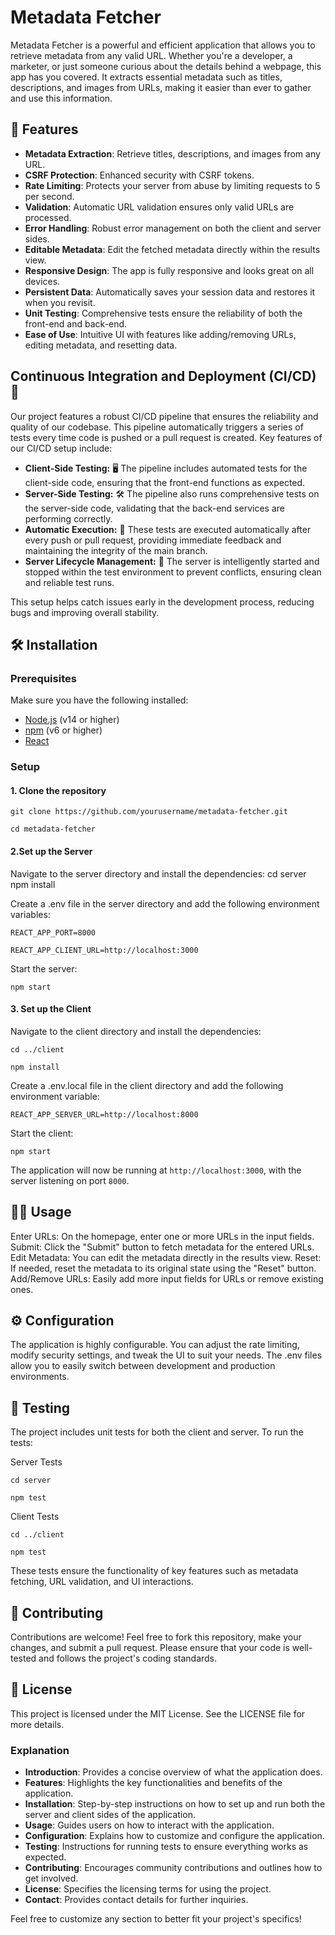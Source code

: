 # Metadata Fetcher

Metadata Fetcher is a powerful and efficient application that allows you to retrieve metadata from any valid URL. Whether you're a developer, a marketer, or just someone curious about the details behind a webpage, this app has you covered. It extracts essential metadata such as titles, descriptions, and images from URLs, making it easier than ever to gather and use this information.

## 🚀 Features

- **Metadata Extraction**: Retrieve titles, descriptions, and images from any URL.
- **CSRF Protection**: Enhanced security with CSRF tokens.
- **Rate Limiting**: Protects your server from abuse by limiting requests to 5 per second.
- **Validation**: Automatic URL validation ensures only valid URLs are processed.
- **Error Handling**: Robust error management on both the client and server sides.
- **Editable Metadata**: Edit the fetched metadata directly within the results view.
- **Responsive Design**: The app is fully responsive and looks great on all devices.
- **Persistent Data**: Automatically saves your session data and restores it when you revisit.
- **Unit Testing**: Comprehensive tests ensure the reliability of both the front-end and back-end.
- **Ease of Use**: Intuitive UI with features like adding/removing URLs, editing metadata, and resetting data.

## Continuous Integration and Deployment (CI/CD) 🔄

Our project features a robust CI/CD pipeline that ensures the reliability and quality of our codebase. This pipeline automatically triggers a series of tests every time code is pushed or a pull request is created. Key features of our CI/CD setup include:

- **Client-Side Testing:** 🖥️ The pipeline includes automated tests for the client-side code, ensuring that the front-end functions as expected.
- **Server-Side Testing:** 🛠️ The pipeline also runs comprehensive tests on the server-side code, validating that the back-end services are performing correctly.
- **Automatic Execution:** 🚦 These tests are executed automatically after every push or pull request, providing immediate feedback and maintaining the integrity of the main branch.
- **Server Lifecycle Management:** 🔧 The server is intelligently started and stopped within the test environment to prevent conflicts, ensuring clean and reliable test runs.

This setup helps catch issues early in the development process, reducing bugs and improving overall stability.


## 🛠️ Installation

### Prerequisites

Make sure you have the following installed:

- [Node.js](https://nodejs.org/) (v14 or higher)
- [npm](https://www.npmjs.com/) (v6 or higher)
- [React](https://reactjs.org/)

### Setup

#### 1. Clone the repository

`git clone https://github.com/yourusername/metadata-fetcher.git`

`cd metadata-fetcher`


#### 2.Set up the Server
Navigate to the server directory and install the dependencies:
cd server
npm install

Create a .env file in the server directory and add the following environment variables:

`REACT_APP_PORT=8000`

`REACT_APP_CLIENT_URL=http://localhost:3000`

Start the server:

`npm start`

#### 3. Set up the Client
Navigate to the client directory and install the dependencies:

`cd ../client`

`npm install`

Create a .env.local file in the client directory and add the following environment variable:

`REACT_APP_SERVER_URL=http://localhost:8000`

Start the client:

`npm start`

The application will now be running at `http://localhost:3000`, with the server listening on port `8000`.

## 🧑‍💻 Usage    
Enter URLs: 
On the homepage, enter one or more URLs in the input fields.
Submit: Click the "Submit" button to fetch metadata for the entered URLs.
Edit Metadata: You can edit the metadata directly in the results view.
Reset: If needed, reset the metadata to its original state using the "Reset" button.
Add/Remove URLs: Easily add more input fields for URLs or remove existing ones.    

## ⚙️ Configuration
The application is highly configurable. You can adjust the rate limiting, modify security settings, and tweak the UI to suit your needs. The .env files allow you to easily switch between development and production environments.
    
## 🧪 Testing
The project includes unit tests for both the client and server. To run the tests:

Server Tests    

`cd server`

`npm test`

Client Tests

`cd ../client`

`npm test`

These tests ensure the functionality of key features such as metadata fetching, URL validation, and UI interactions.

## 🤝 Contributing
Contributions are welcome! Feel free to fork this repository, make your changes, and submit a pull request. Please ensure that your code is well-tested and follows the project's coding standards.

## 📄 License
This project is licensed under the MIT License. See the LICENSE file for more details.


### Explanation

- **Introduction**: Provides a concise overview of what the application does.
- **Features**: Highlights the key functionalities and benefits of the application.
- **Installation**: Step-by-step instructions on how to set up and run both the server and client sides of the application.
- **Usage**: Guides users on how to interact with the application.
- **Configuration**: Explains how to customize and configure the application.
- **Testing**: Instructions for running tests to ensure everything works as expected.
- **Contributing**: Encourages community contributions and outlines how to get involved.
- **License**: Specifies the licensing terms for using the project.
- **Contact**: Provides contact details for further inquiries.

Feel free to customize any section to better fit your project's specifics!



